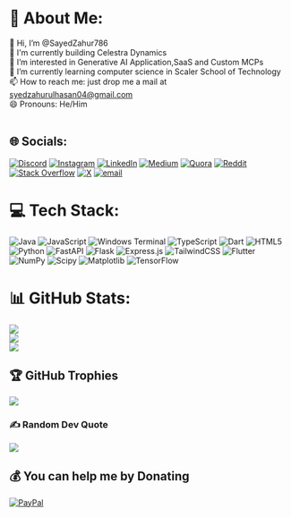 # 💫 About Me:
👋 Hi, I’m @SayedZahur786<br>🔭 I'm currently building Celestra Dynamics<br>👀 I’m interested in Generative AI Application,SaaS and Custom MCPs<br>🌱 I’m currently learning computer science in Scaler School of Technology<br>📫 How to reach me: just drop me a mail at syedzahurulhasan04@gmail.com<br>😄 Pronouns: He/Him<br><br>


## 🌐 Socials:
[![Discord](https://img.shields.io/badge/Discord-%237289DA.svg?logo=discord&logoColor=white)](https://discord.gg/mY5A2v96UE) [![Instagram](https://img.shields.io/badge/Instagram-%23E4405F.svg?logo=Instagram&logoColor=white)](https://instagram.com/SayedZahur.786) [![LinkedIn](https://img.shields.io/badge/LinkedIn-%230077B5.svg?logo=linkedin&logoColor=white)](https://linkedin.com/in/SayedZahur786) [![Medium](https://img.shields.io/badge/Medium-12100E?logo=medium&logoColor=white)](https://medium.com/@mohd.24bcs10319) [![Quora](https://img.shields.io/badge/Quora-%23B92B27.svg?logo=Quora&logoColor=white)](https://quora.com/profile/Sayed-Zahur-Zaidi) [![Reddit](https://img.shields.io/badge/Reddit-%23FF4500.svg?logo=Reddit&logoColor=white)](https://reddit.com/user/SayedZahur786) [![Stack Overflow](https://img.shields.io/badge/-Stackoverflow-FE7A16?logo=stack-overflow&logoColor=white)](https://stackoverflow.com/users/sayed-zahur) [![X](https://img.shields.io/badge/X-black.svg?logo=X&logoColor=white)](https://x.com/Sayedzahur786) [![email](https://img.shields.io/badge/Email-D14836?logo=gmail&logoColor=white)](mailto:Syedzahurulhasan04@gmail.com) 

# 💻 Tech Stack:
![Java](https://img.shields.io/badge/java-%23ED8B00.svg?style=flat&logo=openjdk&logoColor=white) ![JavaScript](https://img.shields.io/badge/javascript-%23323330.svg?style=flat&logo=javascript&logoColor=%23F7DF1E) ![Windows Terminal](https://img.shields.io/badge/Windows%20Terminal-%234D4D4D.svg?style=flat&logo=windows-terminal&logoColor=white) ![TypeScript](https://img.shields.io/badge/typescript-%23007ACC.svg?style=flat&logo=typescript&logoColor=white) ![Dart](https://img.shields.io/badge/dart-%230175C2.svg?style=flat&logo=dart&logoColor=white) ![HTML5](https://img.shields.io/badge/html5-%23E34F26.svg?style=flat&logo=html5&logoColor=white) ![Python](https://img.shields.io/badge/python-3670A0?style=flat&logo=python&logoColor=ffdd54) ![FastAPI](https://img.shields.io/badge/FastAPI-005571?style=flat&logo=fastapi) ![Flask](https://img.shields.io/badge/flask-%23000.svg?style=flat&logo=flask&logoColor=white) ![Express.js](https://img.shields.io/badge/express.js-%23404d59.svg?style=flat&logo=express&logoColor=%2361DAFB) ![TailwindCSS](https://img.shields.io/badge/tailwindcss-%2338B2AC.svg?style=flat&logo=tailwind-css&logoColor=white) ![Flutter](https://img.shields.io/badge/Flutter-%2302569B.svg?style=flat&logo=Flutter&logoColor=white) ![NumPy](https://img.shields.io/badge/numpy-%23013243.svg?style=flat&logo=numpy&logoColor=white) ![Scipy](https://img.shields.io/badge/SciPy-%230C55A5.svg?style=flat&logo=scipy&logoColor=%white) ![Matplotlib](https://img.shields.io/badge/Matplotlib-%23ffffff.svg?style=flat&logo=Matplotlib&logoColor=black) ![TensorFlow](https://img.shields.io/badge/TensorFlow-%23FF6F00.svg?style=flat&logo=TensorFlow&logoColor=white)
# 📊 GitHub Stats:
![](https://github-readme-stats.vercel.app/api?username=SayedZahur786&theme=dark&hide_border=false&include_all_commits=false&count_private=false)<br/>
![](https://github-readme-streak-stats.herokuapp.com/?user=SayedZahur786&theme=dark&hide_border=false)<br/>
![](https://github-readme-stats.vercel.app/api/top-langs/?username=SayedZahur786&theme=dark&hide_border=false&include_all_commits=false&count_private=false&layout=compact)

## 🏆 GitHub Trophies
![](https://github-profile-trophy.vercel.app/?username=SayedZahur786&theme=radical&no-frame=false&no-bg=true&margin-w=4)

### ✍️ Random Dev Quote
![](https://quotes-github-readme.vercel.app/api?type=horizontal&theme=merko)

  ## 💰 You can help me by Donating
  [![PayPal](https://img.shields.io/badge/PayPal-00457C?style=for-the-badge&logo=paypal&logoColor=white)](https://paypal.me/MohdJahur) 

  

